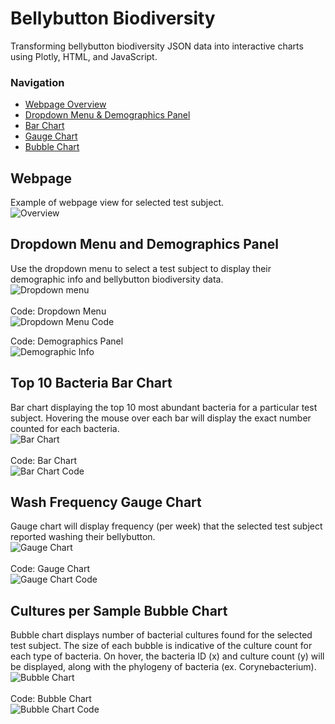 # Bellybutton Biodiversity
Transforming bellybutton biodiversity JSON data into interactive charts using Plotly, HTML, and JavaScript.

### Navigation
- [Webpage Overview](https://github.com/spicyyramen/bellybutton-biodiversity/tree/main#webpage)
- [Dropdown Menu & Demographics Panel](https://github.com/spicyyramen/bellybutton-biodiversity/tree/main#dropdown-menu-and-demographics-panel)
- [Bar Chart](https://github.com/spicyyramen/bellybutton-biodiversity/tree/main#top-10-bacteria-bar-chart)
- [Gauge Chart](https://github.com/spicyyramen/bellybutton-biodiversity/tree/main#wash-frequency-gauge-chart)
- [Bubble Chart](https://github.com/spicyyramen/bellybutton-biodiversity/tree/main#cultures-per-sample-bubble-chart)

## Webpage
Example of webpage view for selected test subject.
<br>
![Overview](images/overview.png)
<br>

## Dropdown Menu and Demographics Panel
Use the dropdown menu to select a test subject to display their demographic info and bellybutton biodiversity data.
<br>
![Dropdown menu](images/dropdown.png)
<br>
<br>
Code: Dropdown Menu<br>
![Dropdown Menu Code](images/dropdown-code.png)
<br>

Code: Demographics Panel<br>
![Demographic Info](images/demographics-code.png)
<br>

## Top 10 Bacteria Bar Chart
Bar chart displaying the top 10 most abundant bacteria for a particular test subject. Hovering the mouse over each bar will display the exact number counted for each bacteria. 
<br>
![Bar Chart](images/barchart.png)
<br>
<br>
Code: Bar Chart<br>
![Bar Chart Code](images/barchart-code.png)

## Wash Frequency Gauge Chart
Gauge chart will display frequency (per week) that the selected test subject reported washing their bellybutton.<br>
![Gauge Chart](images/gaugechart.png)
<br>
<Br>
Code: Gauge Chart<br>
![Gauge Chart Code](images/gaugechart-code.png)

## Cultures per Sample Bubble Chart
Bubble chart displays number of bacterial cultures found for the selected test subject. The size of each bubble is indicative of the culture count for each type of bacteria. On hover, the bacteria ID (x) and culture count (y) will be displayed, along with the phylogeny of bacteria (ex. Corynebacterium).<br>
![Bubble Chart](images/bubblechart.png)<br>
<br>
Code: Bubble Chart<br>
![Bubble Chart Code](images/bubblechart-code.png)<br>
